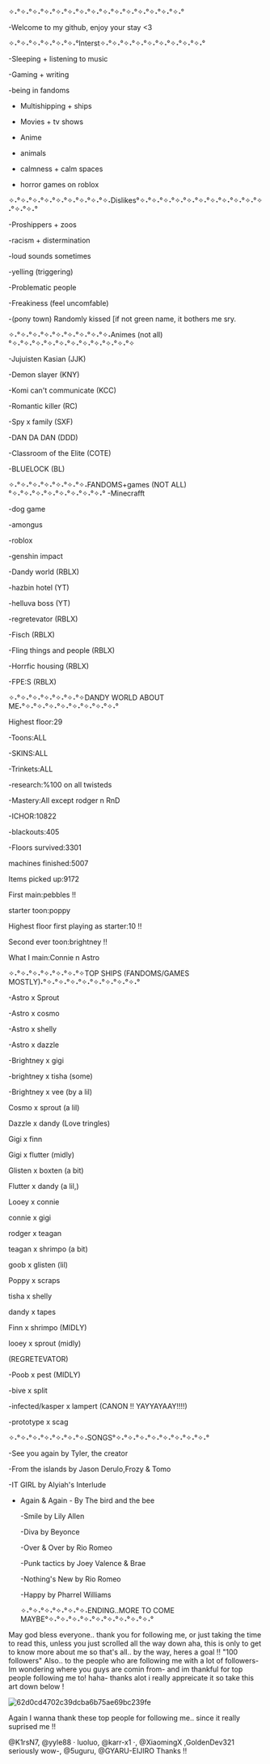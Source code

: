 ✧˖°✧˖°✧˖°✧˖°✧˖°✧˖°✧˖°✧˖°✧˖°✧˖°✧˖°✧˖°✧˖°✧˖°✧˖°

-Welcome to my github, enjoy your stay <3

✧˖°✧˖°✧˖°✧˖°✧˖°✧˖°Interst✧˖°✧˖°✧˖°✧˖°✧˖°✧˖°✧˖°✧˖°✧˖°

-Sleeping + listening to music

-Gaming + writing

-being in fandoms

- Multishipping + ships

- Movies + tv shows

- Anime

- animals

- calmness + calm spaces

- horror games on roblox

✧˖°✧˖°✧˖°✧˖°✧˖°✧˖°✧˖°✧˖°✧˖Dislikes°✧˖°✧˖°✧˖°✧˖°✧˖°✧˖°✧˖°✧˖°✧˖°✧˖°✧˖°✧˖°✧˖°

-Proshippers + zoos

-racism + distermination 

-loud sounds sometimes

-yelling (triggering)

-Problematic people

-Freakiness (feel uncomfable)

-(pony town) Randomly kissed [if not green name, it bothers me sry.

✧˖°✧˖°✧˖°✧˖°✧˖°✧˖°✧˖°✧˖°✧˖Animes (not all)°✧˖°✧˖°✧˖°✧˖°✧˖°✧˖°✧˖°✧˖°✧˖°✧˖°✧

-Jujuisten Kasian (JJK)

-Demon slayer (KNY)

-Komi can't communicate (KCC)

-Romantic killer (RC)

-Spy x family (SXF)

-DAN DA DAN (DDD)

-Classroom of the Elite (COTE)

-BLUELOCK (BL)

✧˖°✧˖°✧˖°✧˖°✧˖°✧˖°✧˖FANDOMS+games (NOT ALL)°✧˖°✧˖°✧˖°✧˖°✧˖°✧˖°✧˖°✧˖°
-Minecrafft

-dog game

-amongus

-roblox

-genshin impact

-Dandy world (RBLX)

-hazbin hotel (YT)

-helluva boss (YT)

-regretevator (RBLX)

-Fisch (RBLX)

-Fling things and people (RBLX)

-Horrfic housing (RBLX)

-FPE:S (RBLX)

✧˖°✧˖°✧˖°✧˖°✧˖°✧˖°✧DANDY WORLD ABOUT ME˖°✧˖°✧˖°✧˖°✧˖°✧˖°✧˖°✧˖°✧˖°

Highest floor:29

-Toons:ALL

-SKINS:ALL

-Trinkets:ALL

-research:%100 on all twisteds

-Mastery:All except rodger n RnD

-ICHOR:10822

-blackouts:405

-Floors survived:3301

machines finished:5007

Items picked up:9172

First main:pebbles !!

starter toon:poppy

Highest floor first playing as starter:10 !!

Second ever toon:brightney !!

What I main:Connie n Astro

✧˖°✧˖°✧˖°✧˖°✧˖°✧˖°✧TOP SHIPS (FANDOMS/GAMES MOSTLY)˖°✧˖°✧˖°✧˖°✧˖°✧˖°✧˖°✧˖°✧˖°

-Astro x Sprout

-Astro x cosmo

-Astro x shelly

-Astro x dazzle

-Brightney x gigi

-brightney x tisha (some)

-Brightney x vee (by a lil)

Cosmo x sprout (a lil)

Dazzle x dandy (Love tringles)

Gigi x finn 

Gigi x flutter (midly)

Glisten x boxten (a bit)

Flutter x dandy (a lil,)

Looey x connie

connie x gigi

rodger x teagan

teagan x shrimpo (a bit)

goob x glisten (lil)

Poppy x scraps

tisha x shelly

dandy x tapes

Finn x shrimpo (MIDLY)

looey x sprout (midly)

(REGRETEVATOR)

-Poob x pest (MIDLY)

-bive x split

-infected/kasper x lampert (CANON !! YAYYAYAAY!!!!)

-prototype x scag


✧˖°✧˖°✧˖°✧˖°✧˖°✧˖°✧˖SONGS°✧˖°✧˖°✧˖°✧˖°✧˖°✧˖°✧˖°✧˖°

-See you again by Tyler, the creator

-From the islands by Jason Derulo,Frozy & Tomo

-IT GIRL by Alyiah's Interlude

- Again & Again - By The bird and the bee

  -Smile by Lily Allen

  -Diva by Beyonce

  -Over & Over by Rio Romeo

  -Punk tactics by Joey Valence & Brae

  -Nothing's New by Rio Romeo

  -Happy by Pharrel Williams

  ✧˖°✧˖°✧˖°✧˖°✧˖°✧˖ENDING..MORE TO COME MAYBE°✧˖°✧˖°✧˖°✧˖°✧˖°✧˖°✧˖°✧˖°✧˖°

May god bless everyone.. thank you for following me, or just taking the time to read this, unless you just scrolled all the way down aha, this is only to get to know more about me so that's all.. by the way, heres a goal !! "100 followers" Also.. to the people who are following me with a lot of followers- Im wondering where you guys are comin from- and im thankful for top people following me to! haha- thanks alot i really appreicate it so take this art down below !

![62d0cd4702c39dcba6b75ae69bc239fe](https://github.com/user-attachments/assets/662f2d4d-76b7-4e7f-a667-be827e6136f3)

Again I wanna thank these top people for following me.. since it really suprised me !!

@K1rsN7, @yyle88 · luoluo, @karr-x1 ·, @XiaomingX ,GoldenDev321 seriously wow-, @5uguru, @GYARU-EIJIRO Thanks !! 

